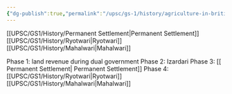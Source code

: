 ```yaml
---
{"dg-publish":true,"permalink":"/upsc/gs-1/history/agriculture-in-british/","dgHomeLink":true,"dgPassFrontmatter":false}
---
```


[[UPSC/GS1/History/Permanent Settlement|Permanent Settlement]]
[[UPSC/GS1/History/Ryotwari|Ryotwari]]
[[UPSC/GS1/History/Mahalwari|Mahalwari]]

Phase 1: 
	land revenue during dual government 
Phase 2:
	Izardari
Phase 3: 
[[ Permanent Settlement| Permanent Settlement]]
Phase 4: 
	[[UPSC/GS1/History/Ryotwari|Ryotwari]]
	[[UPSC/GS1/History/Mahalwari|Mahalwari]]
	